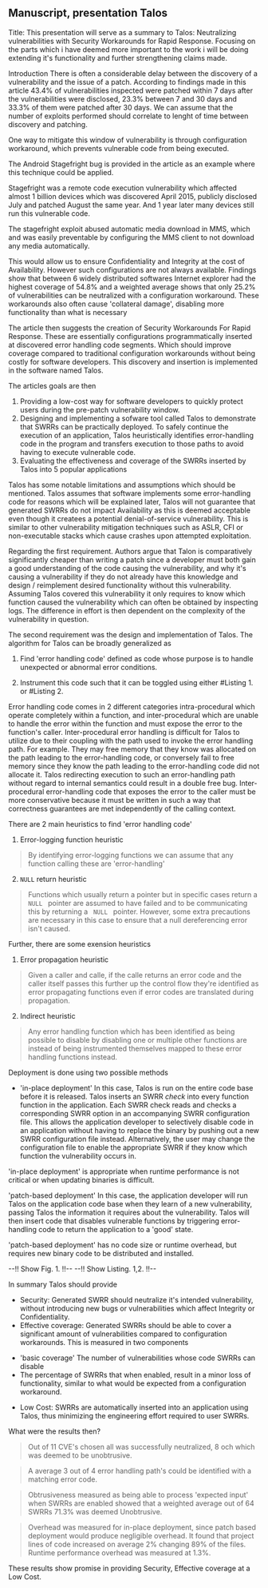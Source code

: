 ## Manuscript, presentation Talos

Title: 
This presentation will serve as a summary to Talos: Neutralizing vulnerabilities with Security Workarounds for Rapid Response. Focusing on the parts which i have deemed more important to the work i will be doing extending it's functionality and further strengthening claims made.

Introduction
There is often a considerable delay between the discovery of a vulnerability and the issue of a patch. According to findings made in this article 43.4% of vulnerabilities inspected were patched within 7 days after the vulnerabilities were disclosed, 23.3% between 7 and 30 days and 33.3% of them were patched after 30 days. We can assume that the number of exploits performed should correlate to lenght of time between discovery and patching. 

One way to mitigate this window of vulnerability is through configuration workaround, which prevents vulnerable code from being executed.

The Android Stagefright bug is provided in the article as an example where this technique could be applied. 

Stagefright was a remote code execution vulnerability which affected almost 1 billion devices which was discovered April 2015, publicly disclosed July and patched August the same year. And 1 year later many devices still run this vulnerable code.

The stagefright exploit abused automatic media download in MMS, which and was easily preventable by configuring the MMS client to not download any media automatically.

This would allow us to ensure Confidentiality and Integrity at the cost of Availability. However such configurations are not always available. Findings show that between 6 widely distributed softwares Internet explorer had the highest coverage of 54.8% and a weighted average shows that only 25.2% of vulnerabilities can be neutralized with a configuration workaround. These workarounds also often cause 'collateral damage', disabling more functionality than what is necessary

The article then suggests the creation of Security Workarounds For Rapid Response. These are essentially configurations programmatically inserted at discovered error handling code segments. Which should improve coverage compared to traditional configuration workarounds without being costly for software developers. This discovery and insertion is implemented in the software named Talos.

The articles goals are then

 1. Providing a low-cost way for software developers to quickly protect users during the pre-patch vulnerability window.
 2. Designing and implementing a sofware tool called Talos to demonstrate that SWRRs can be practically deployed. To safely continue the execution of an application, Talos  heuristically identifies error-handling code in the program and transfers execution to those paths to avoid having to execute vulnerable code.
 3. Evaluating the effectiveness and coverage of the SWRRs inserted by Talos into 5 popular applications

Talos has some notable limitations and assumptions which should be mentioned. Talos assumes that software implements some error-handling code for reasons which will be explained later, Talos will not guarantee that generated SWRRs do not impact Availability as this is deemed acceptable even though it createes a potential denial-of-service vulnerability. This is similar to other vulnerability mitigation techniques such as ASLR, CFI or non-executable stacks which cause crashes upon attempted exploitation.

Regarding the first requirement. Authors argue that Talon is comparatively significantly cheaper than writing a patch since a developer must both gain a good understanding of the code causing the vulnerability, and why it's causing a vulnerability if they do not already have this knowledge and design / reimplement desired functionality without this vulnerability. Assuming Talos covered this vulnerability it only requires to know which function caused the vulnerability which can often be obtained by inspecting logs. The difference in effort is then dependent on the complexity of the vulnerability in question.

The second requirement was the design and implementation of Talos. The algorithm for Talos can be broadly generalized as

 1. Find 'error handling code' defined as code whose purpose is to handle unexpected or abnormal error conditions. 

2. Instrument this code such that it can be toggled using either #Listing 1. or #Listing 2. 

 Error handling code comes in 2 different categories intra-procedural which operate completely within a function, and inter-procedural which are unable to handle the error within the function and must expose the error to the function's caller. Inter-procedural error handling is difficult for Talos to utilize due to their coupling with the path used to invoke the error handling path. For example. They may free memory that they know was allocated on the path leading to the error-handling code, or conversely fail to free memory since they know the path leading to the error-handling code did not allocate it. Talos redirecting execution to such an error-handling path without regard to internal semantics could result in a double free bug. Inter-procedural error-handling code that exposes the error to the caller must be more conservative because it must be written in such a way that correctness guarantees are met independently of the calling context.

 There are 2 main heuristics to find 'error handling code'

 1. Error-logging function heuristic
 > By identifying error-logging functions we can assume that any function calling these are 'error-handling'
 2. <code>NULL</code> return heuristic
 > Functions which usually return a pointer but in specific cases return a <code> NULL </code> pointer are assumed to have failed and to be communicating this by returning a <code> NULL </code> pointer. However, some extra precautions are necessary in this case to ensure that a null dereferencing error isn't caused.

Further, there are some exension heuristics
 
 1. Error propagation heuristic
 > Given a caller and calle, if the calle returns an error code and the caller itself passes this further up the control flow they're identified as error propagating functions even if error codes are translated during propagation.
 2. Indirect heuristic
 > Any error handling function which has been identified as being possible to disable by disabling one or multiple other functions are instead of being instrumented themselves mapped to these error handling functions instead.

Deployment is done using two possible methods
 - 'in-place deployment' In this case, Talos is run on the entire code base before it is released. Talos inserts an SWRR *check* into every function function in the application. Each SWRR check reads and checks a corresponding SWRR option in an accompanying SWRR configuration file. This allows the application developer to selectively disable code in an application without having to replace the binary by pushing out a new SWRR configuration file instead. Alternatively, the user may change the configuration file to enable the appropriate SWRR if they know which function the vulnerability occurs  in.

 'in-place deployment' is appropriate when runtime performance is not critical or when updating binaries is difficult.

 'patch-based deployment' In this case, the application developer will run Talos on the application code base when they learn of a new vulnerability, passing Talos the information it requires about the vulnerability. Talos will then insert code that disables vulnerable functions by triggering error-handling code to return the application to a 'good' state.

 'patch-based deployment' has no code size or runtime overhead, but requires new binary code to be distributed and installed.

 --!! Show Fig. 1. !!-- --!! Show Listing. 1,2. !!--

In summary Talos should provide
 - Security: Generated SWRR should neutralize it's intended vulnerability, without introducing new bugs or vulnerabilities which affect Integrity or Confidentiality.
 - Effective coverage: Generated SWRRs should be able to cover a significant amount of vulnerabilities compared to configuration workarounds. This is measured in two components
  * 'basic coverage' The number of vulnerabilities whose code SWRRs can disable
  * The percentage of SWRRs that when enabled, result in a minor loss of functionality, similar to what would be expected from a configuration workaround.
 - Low Cost: SWRRs are automatically inserted into an application using Talos, thus minimizing the engineering effort required to user SWRRs.

What were the results then?
> Out of 11 CVE's chosen all was successfully neutralized, 8 och which was deemed to be unobtrusive. 

> A average 3 out of 4 error handling path's could be identified with a matching error code.

> Obtrusiveness measured as being able to process 'expected input' when SWRRs are enabled showed that a weighted average out of 64 SWRRs 71.3% was deemed Unobtrusive.

> Overhead was measured for in-place deployment, since patch based deployment would produce negligible overhead. It found that project lines of code increased on average 2% changing 89% of the files. Runtime performance overhead was measured at 1.3%.

These results show promise in providing Security, Effective coverage at a Low Cost.


